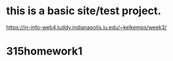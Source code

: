 # this is a basic site/test project.

https://in-info-web4.luddy.indianapolis.iu.edu/~kelkemps/week3/

# 315homework1
